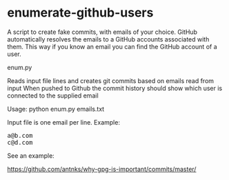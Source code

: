 # enumerate-github-users
A script to create fake commits, with emails of your choice. GitHub automatically resolves the emails to a GitHub accounts associated with them. This way if you know an email you can find the GitHub account of a user.

enum.py

Reads input file lines and creates git commits based on emails read from input
When pushed to Github the commit history should show which user is connected to the supplied email

Usage: python enum.py emails.txt

Input file is one email per line. Example:
<pre>
a@b.com
c@d.com
</pre>

See an example:

https://github.com/antnks/why-gpg-is-important/commits/master/
